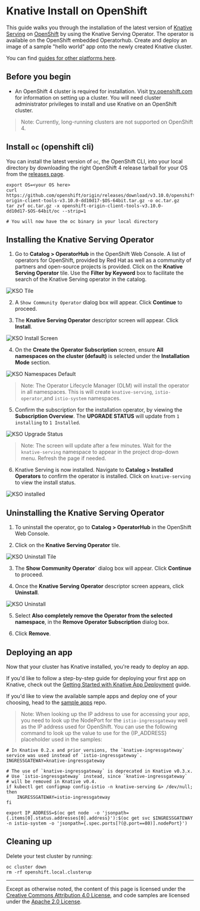 # Knative Install on OpenShift

This guide walks you through the installation of the latest version of [Knative
Serving](https://github.com/knative/serving) on [OpenShift](https://github.com/openshift/origin) by using the Knative Serving Operator. The operator is available on the OpenShift embedded Operatorhub. Create and deploy an image of a sample "hello world" app onto the newly created Knative cluster.

You can find [guides for other platforms here](README.md).

## Before you begin

* An OpenShift 4 cluster is required for installation. Visit [try.openshift.com](try.openshift.com) for information on setting up a cluster. You will need cluster administrator privileges to install and use Knative on an OpenShift cluster. 

> Note: Currently, long-running clusters are not supported on OpenShift 4.


## Install `oc` (openshift cli)

You can install the latest version of `oc`, the OpenShift CLI, into your local
directory by downloading the right OpenShift 4 release tarball for your OS from the
[releases page](https://github.com/openshift/origin/releases/tag/v4.10.0).

```shell
export OS=<your OS here>
curl https://github.com/openshift/origin/releases/download/v3.10.0/openshift-origin-client-tools-v3.10.0-dd10d17-$OS-64bit.tar.gz -o oc.tar.gz
tar zvf oc.tar.gz -x openshift-origin-client-tools-v3.10.0-dd10d17-$OS-64bit/oc --strip=1

# You will now have the oc binary in your local directory
```


## Installing the Knative Serving Operator 

1. Go to **Catalog > OperatorHub** in the OpenShift Web Console. A list of operators for OpenShift, provided by Red Hat as well as a community of partners and open-source projects is provided. Click on the **Knative Serving Operator** tile. Use the **Filter by Keyword** box to facilitate the search of the Knative Serving operator in the catalog. 

![KSO Tile](/images/knative_serving_tile_highlighted.png)

2. A `Show Community Operator` dialog box will appear. Click **Continue** to proceed.

3. The **Knative Serving Operator** descriptor screen will appear. Click **Install**.

![KSO Install Screen](/images/knative_serving_operator_screen.png)

4. On the **Create the Operator Subscription** screen, ensure  **All namespaces on the cluster (default)** is selected under the **Installation Mode** section.

![KSO Namespaces Default](/images/knative_serving_namespaces_default.png)

> Note: The Operator Lifecycle Manager (OLM) will install the operator in all namespaces. This is will create `knative-serving`, `istio-operator`,and `istio-system` namespaces.

5. Confirm the subscription for the installation operator, by viewing the **Subscription Overview**. The **UPGRADE STATUS** will update from `1 installing` to `1 Installed`.

![KSO Upgrade Status](/images/knative_serving_installed_sub.png)

> Note: The screen will update after a few minutes. Wait for the `knative-serving` namespace to appear in the project drop-down menu. Refresh the page if needed.

6. Knative Serving is now installed. Navigate to **Catalog > Installed Operators** to confirm the operator is installed. Click on `knative-serving` to view the install status.

![KSO installed](/images/knative_serving_installed_operator.png)



## Uninstalling the Knative Serving Operator 

1. To uninstall the operator, go to **Catalog > OperatorHub** in the OpenShift Web Console. 

2. Click on the **Knative Serving Operator** tile. 

![KSO Uninstall Tile](/images/knative_serving_uninstall_operator.png)
 
3. The **Show Community Operator**` dialog box will appear. Click **Continue** to proceed.

4. Once the **Knative Serving Operator** descriptor screen appears, click **Uninstall**.

![KSO Uninstall](/images/knative_serving_uninstall_operator.png)

5. Select **Also completely remove the Operator from the selected namespace**, in the **Remove Operator Subscription** dialog box.

6. Click **Remove**.



## Deploying an app

Now that your cluster has Knative installed, you're ready to deploy an app.

If you'd like to follow a step-by-step guide for deploying your first app on
Knative, check out the
[Getting Started with Knative App Deployment](./getting-started-knative-app.md)
guide.

If you'd like to view the available sample apps and deploy one of your choosing,
head to the [sample apps](../serving/samples/README.md) repo.

> Note: When looking up the IP address to use for accessing your app, you need
> to look up the NodePort for the `istio-ingressgateway` well as the IP address
> used for OpenShift. You can use the following command to look up the value to
> use for the {IP_ADDRESS} placeholder used in the samples:

```shell
# In Knative 0.2.x and prior versions, the `knative-ingressgateway` service was used instead of `istio-ingressgateway`.
INGRESSGATEWAY=knative-ingressgateway

# The use of `knative-ingressgateway` is deprecated in Knative v0.3.x.
# Use `istio-ingressgateway` instead, since `knative-ingressgateway`
# will be removed in Knative v0.4.
if kubectl get configmap config-istio -n knative-serving &> /dev/null; then
    INGRESSGATEWAY=istio-ingressgateway
fi

export IP_ADDRESS=$(oc get node  -o 'jsonpath={.items[0].status.addresses[0].address}'):$(oc get svc $INGRESSGATEWAY -n istio-system -o 'jsonpath={.spec.ports[?(@.port==80)].nodePort}')
```


## Cleaning up

Delete your test cluster by running:

```shell
oc cluster down
rm -rf openshift.local.clusterup
```

---

Except as otherwise noted, the content of this page is licensed under the
[Creative Commons Attribution 4.0 License](https://creativecommons.org/licenses/by/4.0/),
and code samples are licensed under the
[Apache 2.0 License](https://www.apache.org/licenses/LICENSE-2.0).
